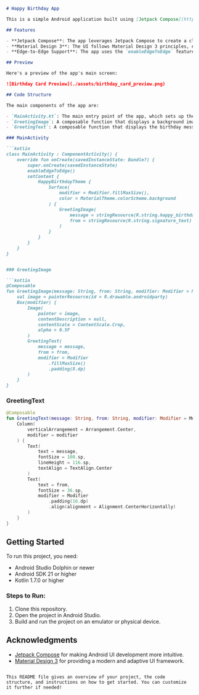 ```markdown
# Happy Birthday App

This is a simple Android application built using [Jetpack Compose](https://developer.android.com/jetpack/compose), Google's modern toolkit for building native UI. The app displays a birthday greeting message with a background image, showcasing how easy it is to create UI elements in a declarative manner with Compose.

## Features

- **Jetpack Compose**: The app leverages Jetpack Compose to create a clean and simple UI with a background image and two text elements.
- **Material Design 3**: The UI follows Material Design 3 principles, ensuring a modern and cohesive look.
- **Edge-to-Edge Support**: The app uses the `enableEdgeToEdge` feature to extend content behind the navigation bars for a full-screen experience.

## Preview

Here's a preview of the app's main screen:

![Birthday Card Preview](./assets/birthday_card_preview.png)

## Code Structure

The main components of the app are:

- `MainActivity.kt`: The main entry point of the app, which sets up the content and theme.
- `GreetingImage`: A composable function that displays a background image and overlays the greeting text.
- `GreetingText`: A composable function that displays the birthday message and signature.

### MainActivity

```kotlin
class MainActivity : ComponentActivity() {
    override fun onCreate(savedInstanceState: Bundle?) {
        super.onCreate(savedInstanceState)
        enableEdgeToEdge()
        setContent {
            HappyBirthdayTheme {
                Surface(
                    modifier = Modifier.fillMaxSize(),
                    color = MaterialTheme.colorScheme.background
                ) {
                    GreetingImage(
                        message = stringResource(R.string.happy_birthday_text),
                        from = stringResource(R.string.signature_text)
                    )
                }
            }
        }
    }
}


### GreetingImage

```kotlin
@Composable
fun GreetingImage(message: String, from: String, modifier: Modifier = Modifier) {
    val image = painterResource(id = R.drawable.androidparty)
    Box(modifier) {
        Image(
            painter = image,
            contentDescription = null,
            contentScale = ContentScale.Crop,
            alpha = 0.5F
        )
        GreetingText(
            message = message,
            from = from,
            modifier = Modifier
                .fillMaxSize()
                .padding(8.dp)
        )
    }
}
```

### GreetingText

```kotlin
@Composable
fun GreetingText(message: String, from: String, modifier: Modifier = Modifier) {
    Column(
        verticalArrangement = Arrangement.Center,
        modifier = modifier
    ) {
        Text(
            text = message,
            fontSize = 100.sp,
            lineHeight = 116.sp,
            textAlign = TextAlign.Center
        )
        Text(
            text = from,
            fontSize = 36.sp,
            modifier = Modifier
                .padding(16.dp)
                .align(alignment = Alignment.CenterHorizontally)
        )
    }
}
```

## Getting Started

To run this project, you need:

- Android Studio Dolphin or newer
- Android SDK 21 or higher
- Kotlin 1.7.0 or higher

### Steps to Run:

1. Clone this repository.
2. Open the project in Android Studio.
3. Build and run the project on an emulator or physical device.



## Acknowledgments

- [Jetpack Compose](https://developer.android.com/jetpack/compose) for making Android UI development more intuitive.
- [Material Design 3](https://m3.material.io/) for providing a modern and adaptive UI framework.
```

This README file gives an overview of your project, the code structure, and instructions on how to get started. You can customize it further if needed!
